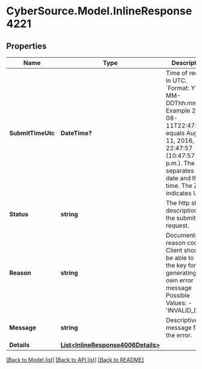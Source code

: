 # CyberSource.Model.InlineResponse4221
## Properties

Name | Type | Description | Notes
------------ | ------------- | ------------- | -------------
**SubmitTimeUtc** | **DateTime?** | Time of request in UTC. &#x60;Format: YYYY-MM-DDThh:mm:ssZ&#x60;  Example 2016-08-11T22:47:57Z equals August 11, 2016, at 22:47:57 (10:47:57 p.m.). The T separates the date and the time. The Z indicates UTC.  | [optional] 
**Status** | **string** | The http status description of the submitted request. | [optional] 
**Reason** | **string** | Documented reason codes. Client should be able to use the key for generating their own error message Possible Values:   - &#39;INVALID_DATA&#39;  | [optional] 
**Message** | **string** | Descriptive message for the error. | [optional] 
**Details** | [**List&lt;InlineResponse4006Details&gt;**](InlineResponse4006Details.md) |  | [optional] 

[[Back to Model list]](../README.md#documentation-for-models) [[Back to API list]](../README.md#documentation-for-api-endpoints) [[Back to README]](../README.md)

